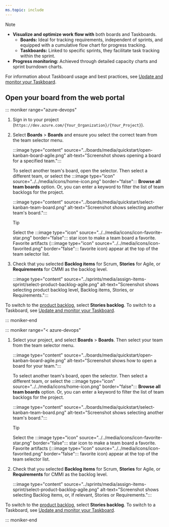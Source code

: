 ```yaml
---
ms.topic: include
---
```



> [!NOTE]  
> - **Visualize and optimize work flow with** both boards and Taskboards.
>     - **Boards:** Ideal for tracking requirements, independent of sprints, and equipped with a cumulative flow chart for progress tracking.
>     - **Taskboards:** Linked to specific sprints, they facilitate task tracking within the sprint.
> - **Progress monitoring:** Achieved through detailed capacity charts and sprint burndown charts.
>
> For information about Taskboard usage and best practices, see [Update and monitor your Taskboard](../sprints/task-board.md).


## Open your board from the web portal

::: moniker range="azure-devops"

1. Sign in to your project (`https://dev.azure.com/{Your_Organization}/{Your_Project}`).

1. Select **Boards** > **Boards** and ensure you select the correct team from the team selector menu. 

	:::image type="content" source="../boards/media/quickstart/open-kanban-board-agile.png" alt-text="Screenshot shows opening a board for a specified team.":::  

	To select another team's board, open the selector. Then select a different team, or select the :::image type="icon" source="../../media/icons/home-icon.png" border="false"::: **Browse all team boards** option. Or, you can enter a keyword to filter the list of team backlogs for the project.

	:::image type="content" source="../boards/media/quickstart/select-kanban-team-board.png" alt-text="Screenshot shows selecting another team's board."::: 

	> [!TIP]    
	> Select the :::image type="icon" source="../../media/icons/icon-favorite-star.png" border="false"::: star icon to make a team board a favorite. Favorite artifacts (:::image type="icon" source="../../media/icons/icon-favorited.png" border="false"::: favorite icon) appear at the top of the team selector list.

1. Check that you selected **Backlog items** for Scrum, **Stories** for Agile, or **Requirements** for CMMI as the backlog level. 

	:::image type="content" source="../sprints/media/assign-items-sprint/select-product-backlog-agile.png" alt-text="Screenshot shows selecting product backlog level, Backlog items, Stories, or Requirements."::: 

To switch to the [product backlog](../backlogs/create-your-backlog.md), select **Stories backlog**. To switch to a Taskboard, see [Update and monitor your Taskboard](../sprints/task-board.md).  

::: moniker-end

::: moniker range="< azure-devops"

1. Select your project, and select **Boards** > **Boards**. Then select your team from the team selector menu. 

	:::image type="content" source="../boards/media/quickstart/open-kanban-board-agile.png" alt-text="Screenshot shows how to open a board for your team.":::  

	To select another team's board, open the selector. Then select a different team, or select the :::image type="icon" source="../../media/icons/home-icon.png" border="false"::: **Browse all team boards** option. Or, you can enter a keyword to filter the list of team backlogs for the project.

    :::image type="content" source="../boards/media/quickstart/select-kanban-team-board.png" alt-text="Screenshot shows selecting another team's board."::: 

	> [!TIP]    
	> Select the :::image type="icon" source="../../media/icons/icon-favorite-star.png" border="false"::: star icon to make a team board a favorite. Favorite artifacts (:::image type="icon" source="../../media/icons/icon-favorited.png" border="false"::: favorite icon) appear at the top of the team selector list.

1. Check that you selected **Backlog items** for Scrum, **Stories** for Agile, or **Requirements** for CMMI as the backlog level. 

    :::image type="content" source="../sprints/media/assign-items-sprint/select-product-backlog-agile.png" alt-text="Screenshot shows selecting Backlog items, or, if relevant, Stories or Requirements."::: 

To switch to the [product backlog](../backlogs/create-your-backlog.md), select **Stories backlog**. To switch to a Taskboard, see [Update and monitor your Taskboard](../sprints/task-board.md).  

::: moniker-end
